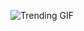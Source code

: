 ![Trending GIF](https://media0.giphy.com/media/v1.Y2lkPThiYjIxNzcybnM4MzVzeTJ5bGcwejNidjI4MDdmencxamViajJ1anN1M3VreDcwMCZlcD12MV9naWZzX3NlYXJjaCZjdD1n/NHUONhmbo448/giphy.gif)
